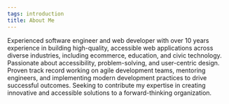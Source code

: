 ```yaml
---
tags: introduction
title: About Me
---
```


Experienced software engineer and web developer with over 10 years experience in building high-quality, accessible web applications across diverse industries, including ecommerce, education, and civic technology. Passionate about accessibility, problem-solving, and user-centric design. Proven track record working on agile development teams, mentoring engineers, and implementing modern development practices to drive successful outcomes. Seeking to contribute my expertise in creating innovative and accessible solutions to a forward-thinking organization.
